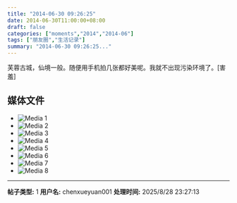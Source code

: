 ```yaml
---
title: "2014-06-30 09:26:25"
date: 2014-06-30T11:00:00+08:00
draft: false
categories: ["moments","2014","2014-06"]
tags: ["朋友圈","生活记录"]
summary: "2014-06-30 09:26:25..."
---
```


芙蓉古城，仙境一般。随便用手机拍几张都好美呢。我就不出现污染环境了。[害羞]

## 媒体文件

- ![Media 1](/Moments/photos/2014-06-30/201406300926250.jpg)
- ![Media 2](/Moments/photos/2014-06-30/201406300926251.jpg)
- ![Media 3](/Moments/photos/2014-06-30/201406300926252.jpg)
- ![Media 4](/Moments/photos/2014-06-30/201406300926253.jpg)
- ![Media 5](/Moments/photos/2014-06-30/201406300926254.jpg)
- ![Media 6](/Moments/photos/2014-06-30/201406300926255.jpg)
- ![Media 7](/Moments/photos/2014-06-30/201406300926256.jpg)
- ![Media 8](/Moments/photos/2014-06-30/201406300926257.jpg)

---

**帖子类型:** 1
**用户名:** chenxueyuan001
**处理时间:** 2025/8/28 23:27:13